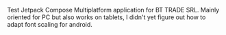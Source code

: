Test Jetpack Compose Multiplatform application for BT TRADE SRL.
Mainly oriented for PC but also works on tablets, I didn't yet figure out how to adapt font scaling for android.